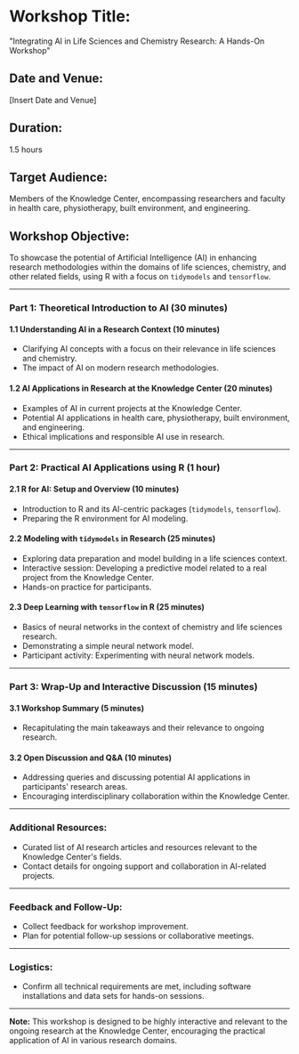 # Workshop Title: 
"Integrating AI in Life Sciences and Chemistry Research: A Hands-On Workshop"

## Date and Venue:
[Insert Date and Venue]

## Duration:
1.5 hours

## Target Audience:
Members of the Knowledge Center, encompassing researchers and faculty in health care, physiotherapy, built environment, and engineering.

## Workshop Objective:
To showcase the potential of Artificial Intelligence (AI) in enhancing research methodologies within the domains of life sciences, chemistry, and other related fields, using R with a focus on `tidymodels` and `tensorflow`.

---

### Part 1: Theoretical Introduction to AI (30 minutes)

#### 1.1 Understanding AI in a Research Context (10 minutes)
- Clarifying AI concepts with a focus on their relevance in life sciences and chemistry.
- The impact of AI on modern research methodologies.

#### 1.2 AI Applications in Research at the Knowledge Center (20 minutes)
- Examples of AI in current projects at the Knowledge Center.
- Potential AI applications in health care, physiotherapy, built environment, and engineering.
- Ethical implications and responsible AI use in research.

---

### Part 2: Practical AI Applications using R (1 hour)

#### 2.1 R for AI: Setup and Overview (10 minutes)
- Introduction to R and its AI-centric packages (`tidymodels`, `tensorflow`).
- Preparing the R environment for AI modeling.

#### 2.2 Modeling with `tidymodels` in Research (25 minutes)
- Exploring data preparation and model building in a life sciences context.
- Interactive session: Developing a predictive model related to a real project from the Knowledge Center.
- Hands-on practice for participants.

#### 2.3 Deep Learning with `tensorflow` in R (25 minutes)
- Basics of neural networks in the context of chemistry and life sciences research.
- Demonstrating a simple neural network model.
- Participant activity: Experimenting with neural network models.

---

### Part 3: Wrap-Up and Interactive Discussion (15 minutes)

#### 3.1 Workshop Summary (5 minutes)
- Recapitulating the main takeaways and their relevance to ongoing research.

#### 3.2 Open Discussion and Q&A (10 minutes)
- Addressing queries and discussing potential AI applications in participants' research areas.
- Encouraging interdisciplinary collaboration within the Knowledge Center.

---

### Additional Resources:
- Curated list of AI research articles and resources relevant to the Knowledge Center's fields.
- Contact details for ongoing support and collaboration in AI-related projects.

---

### Feedback and Follow-Up:
- Collect feedback for workshop improvement.
- Plan for potential follow-up sessions or collaborative meetings.

---

### Logistics:
- Confirm all technical requirements are met, including software installations and data sets for hands-on sessions.

---

**Note:** This workshop is designed to be highly interactive and relevant to the ongoing research at the Knowledge Center, encouraging the practical application of AI in various research domains.
